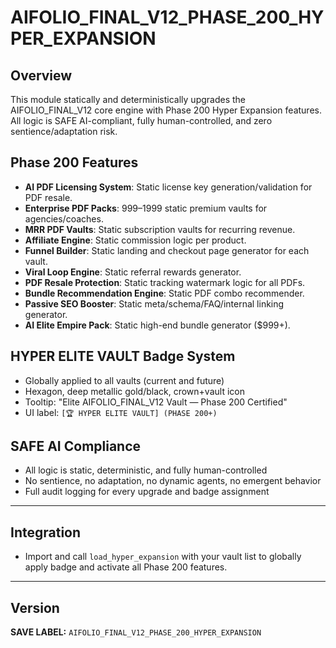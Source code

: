 # AIFOLIO_FINAL_V12_PHASE_200_HYPER_EXPANSION

## Overview
This module statically and deterministically upgrades the AIFOLIO_FINAL_V12 core engine with Phase 200 Hyper Expansion features. All logic is SAFE AI-compliant, fully human-controlled, and zero sentience/adaptation risk.

## Phase 200 Features
- **AI PDF Licensing System**: Static license key generation/validation for PDF resale.
- **Enterprise PDF Packs**: $999–$1999 static premium vaults for agencies/coaches.
- **MRR PDF Vaults**: Static subscription vaults for recurring revenue.
- **Affiliate Engine**: Static commission logic per product.
- **Funnel Builder**: Static landing and checkout page generator for each vault.
- **Viral Loop Engine**: Static referral rewards generator.
- **PDF Resale Protection**: Static tracking watermark logic for all PDFs.
- **Bundle Recommendation Engine**: Static PDF combo recommender.
- **Passive SEO Booster**: Static meta/schema/FAQ/internal linking generator.
- **AI Elite Empire Pack**: Static high-end bundle generator ($999+).

## HYPER ELITE VAULT Badge System
- Globally applied to all vaults (current and future)
- Hexagon, deep metallic gold/black, crown+vault icon
- Tooltip: "Elite AIFOLIO_FINAL_V12 Vault — Phase 200 Certified"
- UI label: `[🏆 HYPER ELITE VAULT] (PHASE 200+)`

## SAFE AI Compliance
- All logic is static, deterministic, and fully human-controlled
- No sentience, no adaptation, no dynamic agents, no emergent behavior
- Full audit logging for every upgrade and badge assignment

---

## Integration
- Import and call `load_hyper_expansion` with your vault list to globally apply badge and activate all Phase 200 features.

---

## Version
**SAVE LABEL:** `AIFOLIO_FINAL_V12_PHASE_200_HYPER_EXPANSION`
